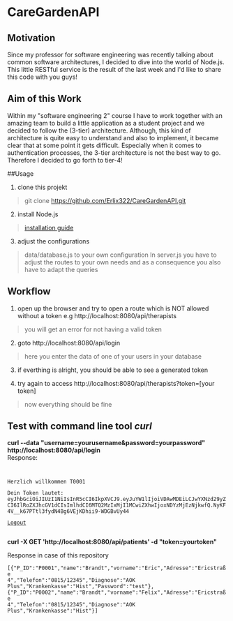 # CareGardenAPI

## Motivation

Since my professor for software engineering was recently talking about common software architectures, I decided to dive into the world of Node.js.
This little RESTful service is the result of the last week and I'd like to share this code with you guys!

## Aim of this Work

Within my "software engineering 2" course I have to work together with an amazing team to build a little application as a student project and we decided to follow the (3-tier) architecture.
Although, this kind of architecture is quite easy to understand and also to implement, it became clear that at some point it gets difficult. Especially when it comes to authentication processes, the 3-tier architecture is not the best way to go.
Therefore I decided to go forth to tier-4!

##Usage

1. clone this projekt

> git clone https://github.com/Erlix322/CareGardenAPI.git

2. install Node.js
> [installation guide](https://nodejs.org/en/download/package-manager/)

3. adjust the configurations
> data/database.js to your own configuration
> In server.js you have to adjust the routes to your own needs and as a consequence you also have to adapt the queries

## Workflow

1. open up the browser and try to open a route which is NOT allowed without a token e.g http://localhost:8080/api/therapists  

> you will get an error for not having a valid token

2. goto http://localhost:8080/api/login  

> here you enter the data of one of your users in your database  

3. if  everthing is alright, you should be able to see a generated token

4. try again to access http://localhost:8080/api/therapists?token=[your token]  

> now everything should be fine


## Test with command line tool *curl*

**curl --data "username=yourusername&password=yourpassword" http://localhost:8080/api/login**  
Response:   
<code> 
<!DOCTYPE html><html><head><title></title><meta name="viewport" content="width=device-width, initial-scale=1.0"><link href="http://maxcdn.bootstrapcdn.com/bootstrap/3.3.2/css/bootstrap.min.css" rel="stylesheet" media="screen"><link rel="stylesheet" href="../alf/NodeTest/Authentication/style/style.css"></head><body><p>Herzlich willkommen T0001</p><p>Dein Token lautet: eyJhbGciOiJIUzI1NiIsInR5cCI6IkpXVCJ9.eyJuYW1lIjoiVDAwMDEiLCJwYXNzd29yZCI6IlRoZXJhcGV1dCIsImlhdCI6MTQ2MzIxMjI1MCwiZXhwIjoxNDYzMjEzNjkwfQ.NyKF4V__k67PTtl3fydN4Bg6VEjKDhii9-WDGBvUy44</p><a href="/logout">Logout</a></body><script src="http://code.jquery.com/jquery.js"></script><script src="http://maxcdn.bootstrapcdn.com/bootstrap/3.3.2/js/bootstrap.min.js"></script></html>
</code>

**curl -X GET 'http://localhost:8080/api/patients' -d "token=yourtoken"**

Response in case of this repository  
<code>
[{"P_ID":"P0001","name":"Brandt","vorname":"Eric","Adresse":"Ericstraße 4","Telefon":"0815/12345","Diagnose":"AOK Plus","Krankenkasse":"Hist","Password":"test"},{"P_ID":"P0002","name":"Brandt","vorname":"Felix","Adresse":"Ericstraße 4","Telefon":"0815/12345","Diagnose":"AOK Plus","Krankenkasse":"Hist"}]

</code>





